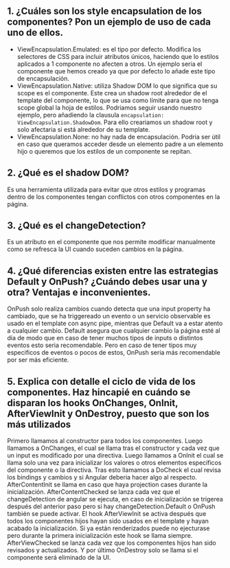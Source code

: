 ## 1. ¿Cuáles son los style encapsulation de los componentes? Pon un ejemplo de uso de cada uno de ellos.
- ViewEncapsulation.Emulated: es el tipo por defecto. Modifica los selectores de CSS para incluir atributos únicos, haciendo que lo estilos aplicados a 1 componente no afecten a otros. Un ejemplo seria el componente que hemos creado ya que por defecto lo añade este tipo de encapsulación.
- ViewEncapsulation.Native: utiliza Shadow DOM lo que significa que su scope es el componente. Este crea un shadow root alrededor de el template del componente, lo que se usa como límite para que no tenga scope global la hoja de estilos. Podriamos seguir usando nuestro ejemplo, pero añadiendo la clausula `encapsulation: ViewEncapsulation.ShadowDom`. Para ello creariamos un shadow root y solo afectaria si está alrededor de su template.
- ViewEncapsulation.None: no hay nada de encapsulación. Podria ser útil en caso que queramos acceder desde un elemento padre a un elemento hijo o queremos que los estilos de un componente se repitan.

## 2. ¿Qué es el shadow DOM?
Es una herramienta utilizada para evitar que otros estilos y programas dentro de los componentes tengan conflictos con otros componentes en la página.

## 3. ¿Qué es el changeDetection?
Es un atributo en el componente que nos permite modificar manualmente como se refresca la UI cuando suceden cambios en la página.

## 4. ¿Qué diferencias existen entre las estrategias Default y OnPush? ¿Cuándo debes usar una y otra? Ventajas e inconvenientes.
OnPush solo realiza cambios cuando detecta que una input property ha cambiado, que se ha triggereado un evento o un servicio observable es usado en el template con async pipe, mientras que Default va a estar atento a cualquier cambio.
Default asegura que cualquier cambio la página esté al dia de modo que en caso de tener muchos tipos de inputs o distintos eventos esto seria recomendable. Pero en caso de tener tipos muy especificos de eventos o pocos de estos, OnPush seria más recomendable por ser más eficiente.

## 5. Explica con detalle el ciclo de vida de los componentes. Haz hincapié en cuándo se disparan los hooks OnChanges, OnInit, AfterViewInit y OnDestroy, puesto que son los más utilizados
Primero llamamos al constructor para todos los componentes. 
Luego llamamos a OnChanges, el cual se llama tras el constructor y cada vez que un input es modificado por una directiva. 
Luego llamamos a OnInit el cual se llama solo una vez para inicializar los valores o otros elementos específicos del componente o la directiva. 
Tras esto llamamos a DoCheck el cual revisa los bindings y cambios y si Angular deberia hacer algo al respecto. 
AfterContentInit se llama en caso que haya projection cases durante la inicialización. AfterContentChecked se lanza cada vez que el changeDetection de angular se ejecuta, en caso de inicialización se trigerea después del anterior paso pero si hay changeDetection.Default o OnPush también se puede activar. 
El hook AfterViewInit se activa después que todos los componentes hijos hayan sido usados en el template y hayan acabado la inicialización. Si ya están renderizados puede no ejecturase pero durante la primera inicialización este hook se llama siempre. 
AfterViewChecked se lanza cada vez que los componentes hijos han sido revisados y actualizados. 
Y por último OnDestroy solo se llama si el componente será eliminado de la UI.